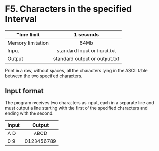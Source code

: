 # F5. Characters in the specified interval


| Time limit     | 1 seconds         |
| ------------- |:-------------:|
|  Memory limitation   | 64Mb| 
| Input  | standard input or input.txt | 
| Output | standard output or output.txt | 

Print in a row, without spaces, all the characters lying in the ASCII table between the two specified characters.

## **Input format**

The program receives two characters as input, each in a separate line and must output a line starting with the first of the specified characters and ending with the second.


| Input    | Output        |
| ------------- |:-------------:|
| A D |ABCD|
|0 9  | 0123456789  |


